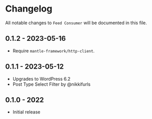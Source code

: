 # Changelog

All notable changes to `Feed Consumer` will be documented in this file.

## 0.1.2 - 2023-05-16

- Require `mantle-framework/http-client`.

## 0.1.1 - 2023-05-12

- Upgrades to WordPress 6.2
- Post Type Select Filter by @nikkifurls

## 0.1.0 - 2022

- Initial release
